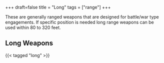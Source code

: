 +++
draft=false
title = "Long"
tags = ["range"]
+++

These are generally ranged weapons that are designed for battle/war type engagements. If specific position is needed long range weapons can be used within 80 to 320 feet.

## Long Weapons

{{< tagged "long" >}}
